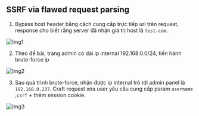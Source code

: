 ## SSRF via flawed request parsing

1. Bypass host header bằng cách cung cấp trực tiếp url trên request, response cho biết rằng server đã nhận giá trị host là `test.com`. 

![Img1](\asset/../img/bypass.png)

2. Theo đề bài, trang admin có dải ip internal 192.168.0.0/24, tiến hành brute-force ip 

![Img2](\asset/../img/brute_force.png)

3. Sau quá trình brute-force, nhận được ip internal trỏ tới admin panel là `192.168.0.237`. Craft request xóa user yêu cầu cung cấp param `username` ,`csrf` + thêm session cookie.

![Img3](\asset/../img/done.png)